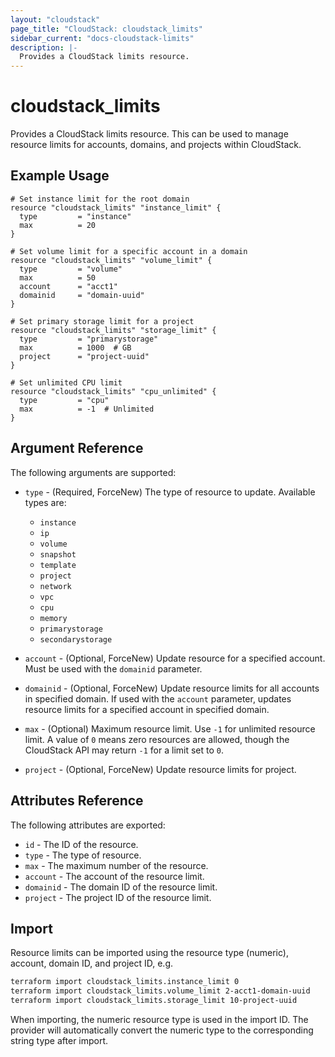 ```yaml
---
layout: "cloudstack"
page_title: "CloudStack: cloudstack_limits"
sidebar_current: "docs-cloudstack-limits"
description: |-
  Provides a CloudStack limits resource.
---
```


# cloudstack_limits

Provides a CloudStack limits resource. This can be used to manage resource limits for accounts, domains, and projects within CloudStack.

## Example Usage

```hcl
# Set instance limit for the root domain
resource "cloudstack_limits" "instance_limit" {
  type         = "instance"
  max          = 20
}

# Set volume limit for a specific account in a domain
resource "cloudstack_limits" "volume_limit" {
  type         = "volume"
  max          = 50
  account      = "acct1"
  domainid     = "domain-uuid"
}

# Set primary storage limit for a project
resource "cloudstack_limits" "storage_limit" {
  type         = "primarystorage"
  max          = 1000  # GB
  project      = "project-uuid"
}

# Set unlimited CPU limit
resource "cloudstack_limits" "cpu_unlimited" {
  type         = "cpu"
  max          = -1  # Unlimited
}
```

## Argument Reference

The following arguments are supported:

* `type` - (Required, ForceNew) The type of resource to update. Available types are:
  * `instance`
  * `ip`
  * `volume`
  * `snapshot`
  * `template`
  * `project`
  * `network`
  * `vpc`
  * `cpu`
  * `memory`
  * `primarystorage`
  * `secondarystorage`

* `account` - (Optional, ForceNew) Update resource for a specified account. Must be used with the `domainid` parameter.
* `domainid` - (Optional, ForceNew) Update resource limits for all accounts in specified domain. If used with the `account` parameter, updates resource limits for a specified account in specified domain.
* `max` - (Optional) Maximum resource limit. Use `-1` for unlimited resource limit. A value of `0` means zero resources are allowed, though the CloudStack API may return `-1` for a limit set to `0`.
* `project` - (Optional, ForceNew) Update resource limits for project.

## Attributes Reference

The following attributes are exported:

* `id` - The ID of the resource.
* `type` - The type of resource.
* `max` - The maximum number of the resource.
* `account` - The account of the resource limit.
* `domainid` - The domain ID of the resource limit.
* `project` - The project ID of the resource limit.

## Import

Resource limits can be imported using the resource type (numeric), account, domain ID, and project ID, e.g.

```bash
terraform import cloudstack_limits.instance_limit 0
terraform import cloudstack_limits.volume_limit 2-acct1-domain-uuid
terraform import cloudstack_limits.storage_limit 10-project-uuid
```

When importing, the numeric resource type is used in the import ID. The provider will automatically convert the numeric type to the corresponding string type after import.
